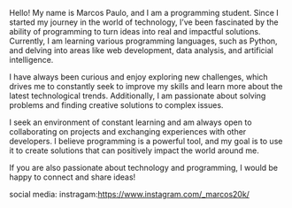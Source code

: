 Hello! My name is Marcos Paulo, and I am a programming student. Since I started my journey in the world of technology, I’ve been fascinated by the ability of programming to turn ideas into real and impactful solutions. Currently, I am learning various programming languages, such as Python, and delving into areas like web development, data analysis, and artificial intelligence.

I have always been curious and enjoy exploring new challenges, which drives me to constantly seek to improve my skills and learn more about the latest technological trends. Additionally, I am passionate about solving problems and finding creative solutions to complex issues.

I seek an environment of constant learning and am always open to collaborating on projects and exchanging experiences with other developers. I believe programming is a powerful tool, and my goal is to use it to create solutions that can positively impact the world around me.

If you are also passionate about technology and programming, I would be happy to connect and share ideas!

social media:
instragam:https://www.instagram.com/_marcos20k/

